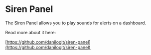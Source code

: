 # Siren Panel

The Siren Panel allows you to play sounds for alerts on a dashboard.

Read more about it here:

[https://github.com/danilogit/siren-panel](https://github.com/danilogit/siren-panel)
